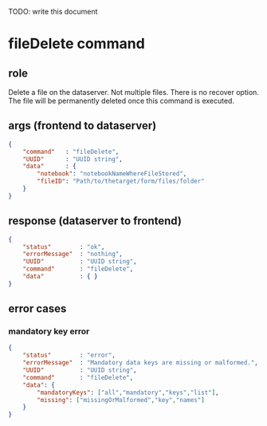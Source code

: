 TODO: write this document 
# fileDelete command
## role
 Delete a file on the dataserver. Not multiple files. There is no recover option. The file will be permanently deleted once this command is executed.

## args (frontend to dataserver)
```json
{
    "command"   : "fileDelete",
    "UUID"      : "UUID string",
    "data"      : { 
        "notebook": "notebookNameWhereFileStored",
        "fileID": "Path/to/thetarget/form/files/folder"
    }
}
```

## response (dataserver to frontend)
```json
{
    "status"        : "ok",
    "errorMessage"  : "nothing",
    "UUID"          : "UUID string",
    "command"       : "fileDelete",
    "data"          : { }
}
```

## error cases
### mandatory key error
```json
{
    "status"        : "error",
    "errorMessage"  : "Mandatory data keys are missing or malformed.",
    "UUID"          : "UUID string",
    "command"       : "fileDelete",
    "data": {
        "mandatoryKeys": ["all","mandatory","keys","list"],
        "missing": ["missingOrMalformed","key","names"]
    }
}
```


